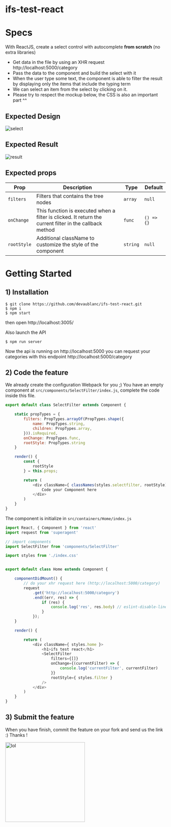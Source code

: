# ifs-test-react


# Specs

With ReactJS, create a select control with autocomplete **from scratch** (no extra libraries)

* Get data in the file by using an XHR request http://localhost:5000/category
* Pass the data to the component and build the select with it
* When the user type some text, the component is able to filter the result by displaying only the items that include the typing term
* We can select an item from the select by clicking on it.
* Please try to respect the mockup below, the CSS is also an important part ^^

## Expected Design
<img src="https://raw.githubusercontent.com/devaublanc/ifs-test-react/master/select.png" alt="select">

## Expected Result
<img src="https://raw.githubusercontent.com/devaublanc/ifs-test-react/master/result.gif" alt="result">

## Expected props

Prop | Description | Type | Default
---- | ----------- | ------- | -------
`filters` | Filters that contains the tree nodes | `array` | `null`
`onChange` | This function is executed when a filter is clicked. It return the current filter in the callback method | `func` | `() => {}`
`rootStyle` | Additional className to customize the style of the component | `string` | `null`


# Getting Started


## 1) Installation

```
$ git clone https://github.com/devaublanc/ifs-test-react.git
$ npm i
$ npm start
```

then open http://localhost:3005/

Also launch the API

```
$ npm run server
```

Now the api is running on http://localhost:5000 you can request your categories with this endpoint http://localhost:5000/category


## 2) Code the feature

We already create the configuration Webpack for you ;)
You have an empty component at `src/components/SelectFilter/index.js`, complete the code inside this file.

```javascript
export default class SelectFilter extends Component {

    static propTypes = {
        filters: PropTypes.arrayOf(PropTypes.shape({
            name: PropTypes.string,
            children: PropTypes.array,
        })).isRequired,
        onChange: PropTypes.func,
        rootStyle: PropTypes.string
    }

    render() {
        const {
            rootStyle
        } = this.props;

        return (
            <div className={ classNames(styles.selectfilter, rootStyle)}>
                Code your Component here
            </div>
        )
    }
}
```

The component is initialize in `src/containers/Home/index.js`

```javascript
import React, { Component } from 'react'
import request from 'superagent'

// import components
import SelectFilter from 'components/SelectFilter'

import styles from './index.css'


export default class Home extends Component {

    componentDidMount() {
        // do your xhr request here (http://localhost:5000/category)
        request
            .get('http://localhost:5000/category')
            .end((err, res) => {
                if (res) {
                    console.log('res', res.body) // eslint-disable-line
                }
            });
    }

    render() {

        return (
            <div className={ styles.home }>
                <h1>ifs test react</h1>
                <SelectFilter
                    filters={[]}
                    onChange={(currentFilter) => {
                        console.log('currentFilter', currentFilter)
                    }}
                    rootStyle={ styles.filter }
                />
            </div>
        )
    }
}
```

## 3) Submit the feature

When you have finish, commit the feature on your fork and send us the link :) Thanks !

<img src="http://ljdchost.com/ODSWaAt.gif" alt="lol" width="250">
